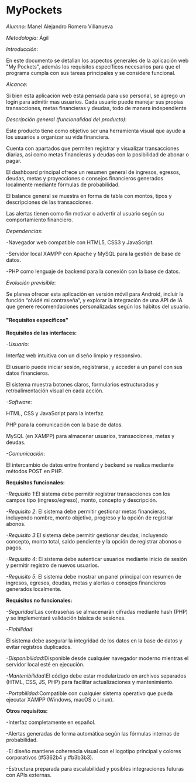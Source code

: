 # **MyPockets**



*Alumno:* Manel Alejandro Romero Villanueva



*Metodología:* Ágil 



*Introducción*:

En este documento se detallan los aspectos generales de la aplicación web "My Pockets", además los requisitos específicos necesarios para que el programa cumpla con sus tareas principales y se considere funcional.



*Alcance*:

Si bien esta aplicación web esta pensada para uso personal, se agrego un login para admitir mas usuarios. Cada usuario puede manejar sus propias transacciones, metas financieras y deudas, todo de manera independiente



*Descripción general (funcionalidad del producto)*:

Este producto tiene como objetivo ser una herramienta visual que ayude a los usuarios a organizar su vida financiera.

Cuenta con apartados que permiten registrar y visualizar transacciones diarias, así como metas financieras y deudas con la posibilidad de abonar o pagar.

El dashboard principal ofrece un resumen general de ingresos, egresos, deudas, metas y proyecciones o consejos financieros generados localmente mediante fórmulas de probabilidad.

El balance general se muestra en forma de tabla con montos, tipos y descripciones de las transacciones.

Las alertas tienen como fin motivar o advertir al usuario según su comportamiento financiero.



*Dependencias*:

-Navegador web compatible con HTML5, CSS3 y JavaScript.



-Servidor local XAMPP con Apache y MySQL para la gestión de base de datos.



-PHP como lenguaje de backend para la conexión con la base de datos.



*Evolución previsible*:

Se planea ofrecer esta aplicación en versión móvil para Android, incluir la función “olvidé mi contraseña”, y explorar la integración de una API de IA que genere recomendaciones personalizadas según los hábitos del usuario.



#### **"Requisitos específicos"**



**Requisitos de las interfaces:**



*-Usuario*:

Interfaz web intuitiva con un diseño limpio y responsivo.



El usuario puede iniciar sesión, registrarse, y acceder a un panel con sus datos financieros.



El sistema muestra botones claros, formularios estructurados y retroalimentación visual en cada acción.



*-Software*:

HTML, CSS y JavaScript para la interfaz.



PHP para la comunicación con la base de datos.



MySQL (en XAMPP) para almacenar usuarios, transacciones, metas y deudas.



*-Comunicación*:

El intercambio de datos entre frontend y backend se realiza mediante métodos POST en PHP.



**Requisitos funcionales:**



*-Requisito 1*:El sistema debe permitir registrar transacciones con los campos tipo (ingreso/egreso), monto, concepto y descripción.



*-Requisito 2*: El sistema debe permitir gestionar metas financieras, incluyendo nombre, monto objetivo, progreso y la opción de registrar abonos.



*-Requisito 3*:El sistema debe permitir gestionar deudas, incluyendo concepto, monto total, saldo pendiente y la opción de registrar abonos o pagos.



*-Requisito 4*: El sistema debe autenticar usuarios mediante inicio de sesión y permitir registro de nuevos usuarios.



*-Requisito 5*: El sistema debe mostrar un panel principal con resumen de ingresos, egresos, deudas, metas y alertas o consejos financieros generados localmente.







**Requisitos no funcionales:**



*-Seguridad*:Las contraseñas se almacenarán cifradas mediante hash (PHP) y se implementará validación básica de sesiones.



*-Fiabilidad*:

El sistema debe asegurar la integridad de los datos en la base de datos y evitar registros duplicados.



*-Disponibilidad*:Disponible desde cualquier navegador moderno mientras el servidor local esté en ejecución.



*-Mantenibilidad*:El código debe estar modularizado en archivos separados (HTML, CSS, JS, PHP) para facilitar actualizaciones y mantenimiento.



*-Portabilidad*:Compatible con cualquier sistema operativo que pueda ejecutar XAMPP (Windows, macOS o Linux).



**Otros requisitos:**



-Interfaz completamente en español.



-Alertas generadas de forma automática según las fórmulas internas de probabilidad.



-El diseño mantiene coherencia visual con el logotipo principal y colores corporativos (#5362b4 y #b3b3b3).



-Estructura preparada para escalabilidad y posibles integraciones futuras con APIs externas.

